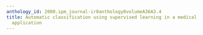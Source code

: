```yaml
---
anthology_id: 2000.ipm_journal-ir0anthology0volumeA36A3.4
title: Automatic classification using supervised learning in a medical document filtering
  application
---
```

